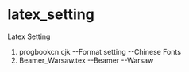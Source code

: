 # latex_setting
Latex Setting
1. progbookcn.cjk
    --Format setting
    --Chinese Fonts
2. Beamer_Warsaw.tex
    --Beamer
    --Warsaw
